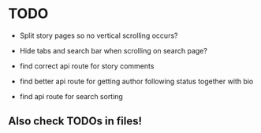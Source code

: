 # TODO

 - Split story pages so no vertical scrolling occurs?
 - Hide tabs and search bar when scrolling on search page?

 - find correct api route for story comments
 - find better api route for getting author following status together with bio
 - find api route for search sorting


## Also check TODOs in files!